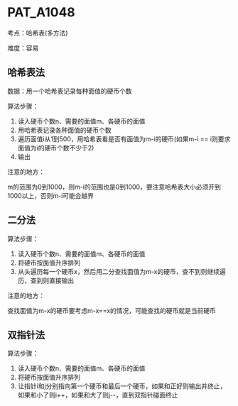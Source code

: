 # PAT_A1048

考点：哈希表(多方法)

难度：容易

## 哈希表法

数据：用一个哈希表记录每种面值的硬币个数

算法步骤：

1. 读入硬币个数n、需要的面值m、各硬币的面值
2. 用哈希表记录各种面值的硬币个数
3. 遍历面值i从1到500，用哈希表看是否有面值为m-i的硬币(如果m-i == i则要求面值为i的硬币个数不少于2)
4. 输出

注意的地方：

m的范围为0到1000，则m-i的范围也是0到1000，要注意哈希表大小必须开到1000以上，否则m-i可能会越界

## 二分法

算法步骤：
1. 读入硬币个数n、需要的面值m、各硬币的面值
2. 将硬币按面值升序排列
3. 从头遍历每一个硬币x，然后用二分查找面值为m-x的硬币，查不到则继续遍历，查到则直接输出

注意的地方：

查找面值为m-x的硬币要考虑m-x==x的情况，可能查找的硬币就是当前硬币

## 双指针法

算法步骤：
1. 读入硬币个数n、需要的面值m、各硬币的面值
2. 将硬币按面值升序排列
3. 让指针i和j分别指向第一个硬币和最后一个硬币，如果和正好则输出并终止，如果和小了则i++，如果和大了则j--，直到双指针碰面终止
